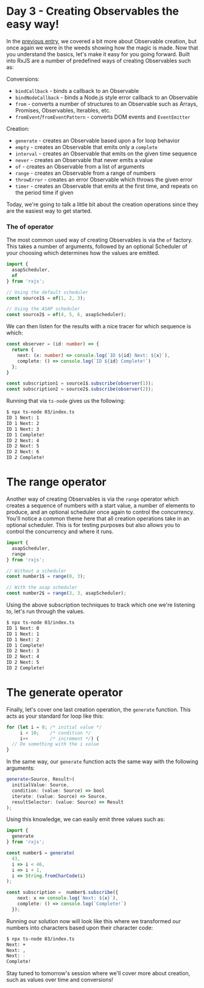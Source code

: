 # Day 3 - Creating Observables the easy way!

In the [previous entry](../02/readme.md), we covered a bit more about Observable creation, but once again we were in the weeds showing how the magic is made. Now that you understand the basics, let's make it easy for you going forward.  Built into RxJS are a number of predefined ways of creating Observables such as:

Conversions:
- `bindCallback` - binds a callback to an Observable
- `bindNodeCallback` - binds a Node.js style error callback to an Observable
- `from` - converts a number of structures to an Observable such as Arrays, Promises, Observables, Iterables, etc.
- `fromEvent`/`fromEventPattern` - converts DOM events and `EventEmitter`

Creation:
- `generate` - creates an Observable based upon a for loop behavior
- `empty` - creates an Observable that emits only a `complete`
- `interval` - creates an Observable that emits on the given time sequence
- `never` - creates an Observable that never emits a value
- `of` - creates an Observable from a list of arguments
- `range` - creates an Observable from a range of numbers
- `throwError` - creates an error Observable which throws the given error
- `timer` - creates an Observable that emits at the first time, and repeats on the period time if given

Today, we're going to talk a little bit about the creation operations since they are the easiest way to get started. 

### The of operator

The most common used way of creating Observables is via the `of` factory. This takes a number of arguments, followed by an optional Scheduler of your choosing which determines how the values are emitted.

```typescript
import {
  asapScheduler,
  of
} from 'rxjs';

// Using the default scheduler
const source1$ = of(1, 2, 3);

// Using the ASAP scheduler
const source2$ = of(4, 5, 6, asapScheduler);
```

We can then listen for the results with a nice tracer for which sequence is which:
```typescript
const observer = (id: number) => {
  return {
    next: (x: number) => console.log(`ID ${id} Next: ${x}`),
    complete: () => console.log(`ID ${id} Complete!`)
  };
}

const subscription1 = source1$.subscribe(observer(1));
const subscription2 = source2$.subscribe(observer(2));
```

Running that via `ts-node` gives us the following:
```bash
$ npx ts-node 03/index.ts
ID 1 Next: 1
ID 1 Next: 2
ID 1 Next: 3
ID 1 Complete!
ID 2 Next: 4
ID 2 Next: 5
ID 2 Next: 6
ID 2 Complete!
```

# The range operator

Another way of creating Observables is via the `range` operator which creates a sequence of numbers with a start value, a number of elements to produce, and an optional scheduler once again to control the concurrency.  You'll notice a common theme here that all creation operations take in an optional scheduler.  This is for testing purposes but also allows you to control the concurrency and where it runs.

```typescript
import {
  asapScheduler,
  range
} from 'rxjs';

// Without a scheduler
const number1$ = range(0, 3);

// With the asap scheduler
const number2$ = range(3, 3, asapScheduler);
```

Using the above subscription techniques to track which one we're listening to, let's run through the values.

```bash
$ npx ts-node 03/index.ts
ID 1 Next: 0
ID 1 Next: 1
ID 1 Next: 2
ID 1 Complete!
ID 2 Next: 3
ID 2 Next: 4
ID 2 Next: 5
ID 2 Complete!
```

# The generate operator

Finally, let's cover one last creation operation, the `generate` function. This acts as your standard for loop like this:
```typescript
for (let i = 0; /* initial value */
     i < 10;    /* condition */
     i++        /* increment */) {
  // Do something with the i value
}
```

In the same way, our `generate` function acts the same way with the following arguments:
```typescript
generate<Source, Result>(
  initialValue: Source,
  condition: (value: Source) => bool
  iterate: (value: Source) => Source,
  resultSelector: (value: Source) => Result
);
```

Using this knowledge, we can easily emit three values such as:
```typescript
import {
  generate
} from 'rxjs';

const number$ = generate(
  43,
  i => i < 46,
  i => i + 1,
  i => String.fromCharCode(i)
);

const subscription =  number$.subscribe({
    next: x => console.log(`Next: ${x}`),
    complete: () => console.log(`Complete!`)
  });
```

Running our solution now will look like this where we transformed our numbers into characters based upon their character code:
```bash
$ npx ts-node 03/index.ts
Next: +
Next: ,
Next: -
Complete!
```

Stay tuned to tomorrow's session where we'll cover more about creation, such as values over time and conversions!
